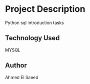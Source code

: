 # Project Description
Python sql introduction tasks
## Technology Used
MYSQL
## Author
Ahmed El Saeed
